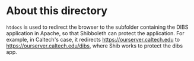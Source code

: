 # About this directory

`htdocs` is used to redirect the browser to the subfolder containing the DIBS application in Apache, so that Shibboleth can protect the application. For example, in Caltech's case, it redirects https://ourserver.caltech.edu to https://ourserver.caltech.edu/dibs, where Shib works to protect the dibs app.
